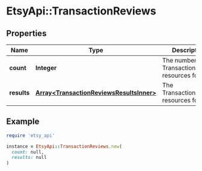# EtsyApi::TransactionReviews

## Properties

| Name | Type | Description | Notes |
| ---- | ---- | ----------- | ----- |
| **count** | **Integer** | The number of TransactionReview resources found. | [optional] |
| **results** | [**Array&lt;TransactionReviewsResultsInner&gt;**](TransactionReviewsResultsInner.md) | The TransactionReview resources found. | [optional] |

## Example

```ruby
require 'etsy_api'

instance = EtsyApi::TransactionReviews.new(
  count: null,
  results: null
)
```


